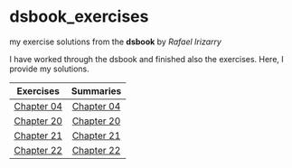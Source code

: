 # dsbook_exercises
my exercise solutions from the **dsbook** by *Rafael Irizarry*

I have worked through the dsbook and finished also the exercises. Here, I provide my solutions.

 Exercises  |    Summaries  |
----------|:-------------:|
 [Chapter 04](ex_04_r_basics.html) |  [Chapter 04](ch_04_text_mining.html) |
 [Chapter 20](ex_20_x.html) | [Chapter 20](ch_20_.html)  |
 [Chapter 21](ex_21_parsing_dates_and_times.html) | [Chapter 21](ch_21_text_mining.html)  |
 [Chapter 22](ex_22_text_mining.html) | [Chapter 22](ch_22_text_mining.html) |
